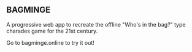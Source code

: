 ## BAGMINGE ##

A progressive web app to recreate the offline "Who's in the bag?" type charades game for the 21st century.

Go to bagminge.online to try it out!
